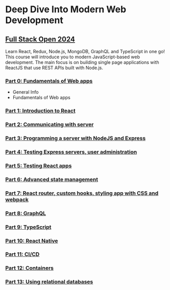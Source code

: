 # Deep Dive Into Modern Web Development

## [Full Stack Open 2024](https://fullstackopen.com/en/)

Learn React, Redux, Node.js, MongoDB, GraphQL and TypeScript in one go! This course will introduce you to modern JavaScript-based web development. The main focus is on building single page applications with ReactJS that use REST APIs built with Node.js.

### [Part 0: Fundamentals of Web apps](/part0/)

  - General Info
  - Fundamentals of Web apps

### [Part 1: Introduction to React](/part1/)

### [Part 2: Communicating with server](/part2/)

### [Part 3: Programming a server with NodeJS and Express](/part3/)

### [Part 4: Testing Express servers, user administration](/part4/)

### [Part 5: Testing React apps](/part5/)

### [Part 6: Advanced state management](/part6/)

### [Part 7: React router, custom hooks, styling app with CSS and webpack](/part7/)

### [Part 8: GraphQL](/part8/)

### [Part 9: TypeScript](/part9/)

### [Part 10: React Native](/part10/)

### [Part 11: CI/CD](/part11/)

### [Part 12: Containers](/part12/)

### [Part 13: Using relational databases](/part13/)